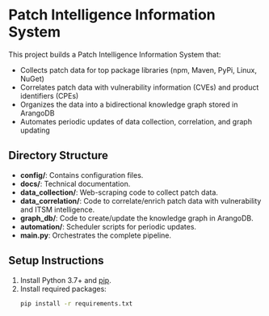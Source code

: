 # Patch Intelligence Information System

This project builds a Patch Intelligence Information System that:
- Collects patch data for top package libraries (npm, Maven, PyPi, Linux, NuGet)
- Correlates patch data with vulnerability information (CVEs) and product identifiers (CPEs)
- Organizes the data into a bidirectional knowledge graph stored in ArangoDB
- Automates periodic updates of data collection, correlation, and graph updating

## Directory Structure
- **config/**: Contains configuration files.
- **docs/**: Technical documentation.
- **data_collection/**: Web-scraping code to collect patch data.
- **data_correlation/**: Code to correlate/enrich patch data with vulnerability and ITSM intelligence.
- **graph_db/**: Code to create/update the knowledge graph in ArangoDB.
- **automation/**: Scheduler scripts for periodic updates.
- **main.py**: Orchestrates the complete pipeline.

## Setup Instructions
1. Install Python 3.7+ and [pip](https://pip.pypa.io/en/stable/).
2. Install required packages:
   ```bash
   pip install -r requirements.txt
